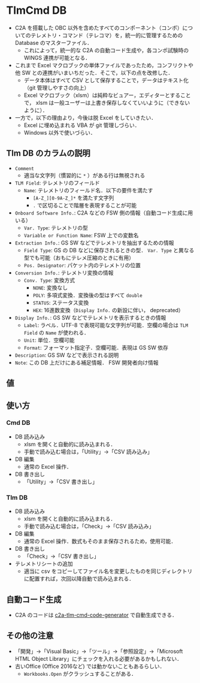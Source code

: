 # TlmCmd DB
- C2A を搭載した OBC 以外を含めたすべてのコンポーネント（コンポ）についてのテレメトリ・コマンド（テレコマ）を，統一的に管理するための Database のマスターファイル．
    - これによって，統一的な C2A の自動コード生成や，各コンポ試験時の WINGS 連携が可能となる．
- これまで Excel マクロブックの単体ファイルであったため，コンフリクトや他 SW との連携がいまいちだった．そこで，以下の点を改修した．
    - データ本体はすべて CSV として保存することで，データはテキスト化（git 管理しやすさの向上）
    - Excel マクロブック（xlsm）は純粋なビュアー，エディターとすることで， xlsm は一般ユーザーは上書き保存しなくていいように（できないように）．
- 一方で，以下の理由より，今後は脱 Excel をしていきたい．
    - Excel に埋め込まれる VBA が git 管理しづらい．
    - Windows 以外で使いづらい．

## Tlm DB のカラムの説明
- `Comment`
    - 適当な文字列（慣習的に `*` ）がある行は無視される
- `TLM Field`: テレメトリのフィールド
    - `Name`: テレメトリのフィールド名．以下の要件を満たす
        - `[A-Z_][0-9A-Z_]*` を満たす文字列
        - `.` で区切ることで階層を表現することが可能
- `Onboard Software Info.`: C2A などの FSW 側の情報（自動コード生成に用いる）
    - `Var. Type`: テレメトリの型
    - `Variable or Function Name`: FSW 上での変数名
- `Extraction Info.`: GS SW などでテレメトリを抽出するための情報
    - `Field Type`: GS の DB などに保存されるときの型． `Var. Type` と異なる型でも可能（おもにテレメ圧縮のときに有用）
    - `Pos. Designator`: パケット内のテレメトリの位置
- `Conversion Info.`: テレメトリ変換の情報
    - `Conv. Type`: 変換方式
        - `NONE`: 変換なし
        - `POLY`: 多項式変換．変換後の型はすべて `double`
        - `STATUS`: ステータス変換
        - `HEX`: 16進数変換（`Display Info.` の新設に伴い， deprecated）
- `Display Info.`: GS SW などでテレメトリを表示するときの情報
    - `Label`: ラベル．UTF-8 で表現可能な文字列が可能．空欄の場合は `TLM Field` の `Name` が使われる．
    - `Unit`: 単位．空欄可能
    - `Format`: フォーマット指定子．空欄可能．表現は GS SW 依存
- `Description`: GS SW などで表示される説明
- `Note`: この DB 上だけにある補足情報． FSW 開発者向け情報


## 値


## 使い方
### Cmd DB
- DB 読み込み
    - xlsm を開くと自動的に読み込まれる．
    - 手動で読み込む場合は，「Utility」→「CSV 読み込み」
- DB 編集
    - 通常の Excel 操作．
- DB 書き出し
    - 「Utility」→「CSV 書き出し」

### Tlm DB
- DB 読み込み
    - xlsm を開くと自動的に読み込まれる．
    - 手動で読み込む場合は，「Check」→「CSV 読み込み」
- DB 編集
    - 通常の Excel 操作．数式もそのまま保存されるため，使用可能．
- DB 書き出し
    - 「Check」→「CSV 書き出し」
- テレメトリシートの追加
    - 適当に csv をコピーしてファイル名を変更したものを同じディレクトリに配置すれば，次回以降自動で読み込まれる．

## 自動コード生成
- C2A のコードは [c2a-tlm-cmd-code-generator](https://github.com/ut-issl/c2a-tlm-cmd-code-generator) で自動生成できる．

## その他の注意
- 「開発」→「Visual Basic」→「ツール」→「参照設定」→「Microsoft HTML Object Library」にチェックを入れる必要があるかもしれない．
- 古いOffice (Office 2016など) では動かないこともあるらしい．
    - `Workbooks.Open` がクラッシュすることがある．
